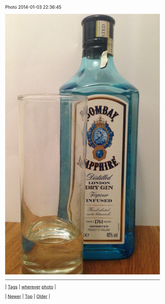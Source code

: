 <!--
title: Photo 2014-01-03 22
date: 2020-06-28T15:27:00.228Z
tags: wherever, photo
-->


Photo 2014-01-03 22:36:45

![](72131151063-0.jpg)

<!--BOTTOM-POST-NAVIGATION-->
---

| [Tags](tags.md) | [wherever](tag-wherever.md) [photo](tag-photo.md) |

| [Newer](72128412751.md) | [Top](index.md) | [Older](72136091691.md) |